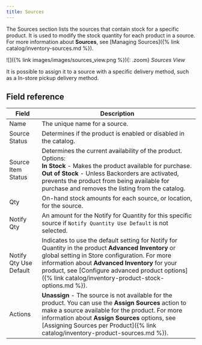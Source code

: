 ```yaml
---
title: Sources
---
```


The Sources section lists the sources that contain stock for a specific product. It is used to modify the stock quantity for each product in a source. For more information about **Sources**, see [Managing Sources]({% link catalog/inventory-sources.md %}).

![]({% link images/images/sources_view.png %}){: .zoom}
_Sources View_

It is possible to assign it to a source with a specific delivery method, such as a In-store pickup delivery method.

## Field reference

|Field|Description|
|--- |--- |
|Name|The unique name for a source.|
|Source Status|Determines if the product is enabled or disabled in the catalog.|
|Source Item Status|Determines the current availability of the product. Options:<br />**In Stock** - Makes the product available for purchase.<br />**Out of Stock** - Unless Backorders are activated, prevents the product from being available for purchase and removes the listing from the catalog.|
|Qty|On-hand stock amounts for each source, or location, for the source.|
|Notify Qty|An amount for the Notify for Quantity for this specific source if `Notify Quantity Use Default` is not selected.|
|Notify Qty Use Default|Indicates to use the default setting for Notify for Quantity in the product **Advanced Inventory** or global setting in Store configuration. For more information about **Advanced Inventory** for your product, see [Configure advanced product options]({% link catalog/inventory-product-stock-options.md %}).|
|Actions|**Unassign** - The source is not available for the product. You can use the **Assign Sources** action to make a source available for the product. For more information about **Assign Sources** options, see [Assigning Sources per Product]({% link catalog/inventory-product-sources.md %}).|
